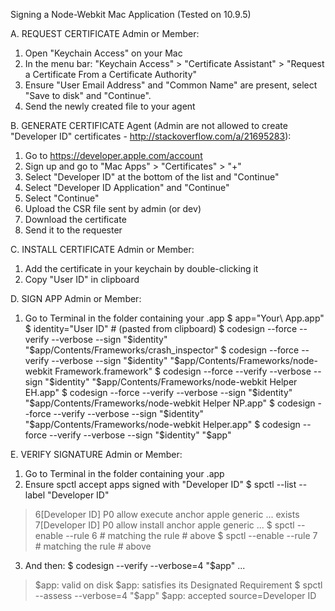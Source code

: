 Signing a Node-Webkit Mac Application (Tested on 10.9.5)

A. REQUEST CERTIFICATE 
Admin or Member:
1) Open "Keychain Access" on your Mac
2) In the menu bar: "Keychain Access" > "Certificate Assistant" > "Request a Certificate From a Certificate Authority"
3) Ensure "User Email Address" and "Common Name" are present, select "Save to disk" and "Continue".
4) Send the newly created file to your agent

B. GENERATE CERTIFICATE 
Agent (Admin are not allowed to create "Developer ID" certificates - http://stackoverflow.com/a/21695283):
1) Go to https://developer.apple.com/account
2) Sign up and go to "Mac Apps" > "Certificates" > "+"
3) Select "Developer ID" at the bottom of the list and "Continue"
4) Select "Developer ID Application" and "Continue"
5) Select "Continue"
6) Upload the CSR file sent by admin (or dev)
7) Download the certificate
8) Send it to the requester

C. INSTALL CERTIFICATE 
Admin or Member:
1) Add the certificate in your keychain by double-clicking it
2) Copy "User ID" in clipboard

D. SIGN APP
Admin or Member:
1) Go to Terminal in the folder containing your .app
$ app="Your\ App.app"
$ identity="User ID" # (pasted from clipboard)
$ codesign --force --verify --verbose --sign "$identity" "$app/Contents/Frameworks/crash_inspector"
$ codesign --force --verify --verbose --sign "$identity" "$app/Contents/Frameworks/node-webkit Framework.framework"
$ codesign --force --verify --verbose --sign "$identity" "$app/Contents/Frameworks/node-webkit Helper EH.app"
$ codesign --force --verify --verbose --sign "$identity" "$app/Contents/Frameworks/node-webkit Helper NP.app"
$ codesign --force --verify --verbose --sign "$identity" "$app/Contents/Frameworks/node-webkit Helper.app"
$ codesign --force --verify --verbose --sign "$identity" "$app"

E. VERIFY SIGNATURE
Admin or Member:
1) Go to Terminal in the folder containing your .app
2) Ensure spctl accept apps signed with "Developer ID"
$ spctl --list --label "Developer ID"
> 6[Developer ID] P0 allow execute
>   anchor apple generic ... exists
> 7[Developer ID] P0 allow install
>   anchor apple generic ...
$ spctl --enable --rule 6 # matching the rule # above
$ spctl --enable --rule 7 # matching the rule # above
3) And then:
$ codesign --verify --verbose=4 "$app"
...
> $app: valid on disk
> $app: satisfies its Designated Requirement
$ spctl --assess --verbose=4 "$app"
> $app: accepted
> source=Developer ID
